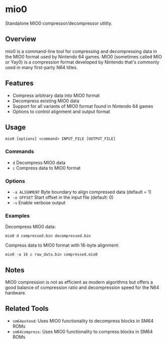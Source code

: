 # mio0
Standalone MIO0 compressor/decompressor utility.

## Overview
mio0 is a command-line tool for compressing and decompressing data in the MIO0 format used by Nintendo 64 games. MIO0 (sometimes called MIO or Yay0) is a compression format developed by Nintendo that's commonly used in many first-party N64 titles.

## Features
- Compress arbitrary data into MIO0 format
- Decompress existing MIO0 data
- Support for all variants of MIO0 format found in Nintendo 64 games
- Options to control alignment and output format

## Usage
```console
mio0 [options] <command> INPUT_FILE [OUTPUT_FILE]
```

### Commands
- `d` Decompress MIO0 data
- `c` Compress data to MIO0 format

### Options
- `-a ALIGNMENT` Byte boundary to align compressed data (default = 1)
- `-o OFFSET` Start offset in the input file (default: 0)
- `-v` Enable verbose output

### Examples
Decompress MIO0 data:
```console
mio0 d compressed.bin decompressed.bin
```

Compress data to MIO0 format with 16-byte alignment:
```console
mio0 -a 16 c raw_data.bin compressed.mio0
```

## Notes
MIO0 compression is not as efficient as modern algorithms but offers a good balance of compression ratio and decompression speed for the N64 hardware.

## Related Tools
- `sm64extend`: Uses MIO0 functionality to decompress blocks in SM64 ROMs
- `sm64compress`: Uses MIO0 functionality to compress blocks in SM64 ROMs
